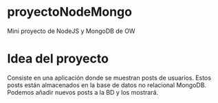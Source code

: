 # proyectoNodeMongo
Mini proyecto de NodeJS y MongoDB de OW

# Idea del proyecto
Consiste en una aplicación donde se muestran posts de usuarios. Estos posts están almacenados en la base de datos no relacional MongoDB. Podemos añadir nuevos posts a la BD y los mostrará.
